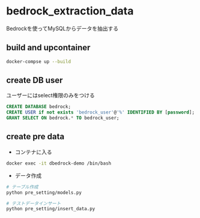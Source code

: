 # bedrock_extraction_data

Bedrockを使ってMySQLからデータを抽出する

## build and upcontainer
```bash
docker-compse up --build
```

## create DB user
ユーザーにはselect権限のみをつける
```sql
CREATE DATABASE bedrock;
CREATE USER if not exists 'bedrock_user'@'%' IDENTIFIED BY [password];
GRANT SELECT ON bedrock.* TO bedrock_user;
```


## create pre data

- コンテナに入る
```bash
docker exec -it dbedrock-demo /bin/bash
```

- データ作成
```bash
# テーブル作成
python pre_setting/models.py

# テストデータインサート
python pre_setting/insert_data.py
```

